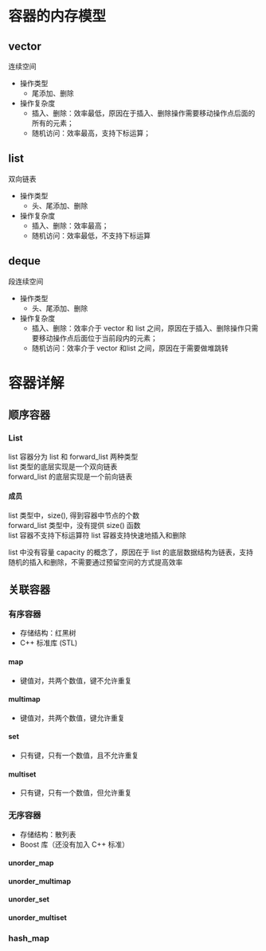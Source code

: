 # 容器的内存模型

## vector 
连续空间  
- 操作类型
  - 尾添加、删除
- 操作复杂度
  - 插入、删除：效率最低，原因在于插入、删除操作需要移动操作点后面的所有的元素；
  - 随机访问：效率最高，支持下标运算；

## list
双向链表  
- 操作类型
  - 头、尾添加、删除
- 操作复杂度
  - 插入、删除：效率最高；
  - 随机访问：效率最低，不支持下标运算

## deque
段连续空间
- 操作类型
  - 头、尾添加、删除
- 操作复杂度
  - 插入、删除：效率介于 vector 和 list 之间，原因在于插入、删除操作只需要移动操作点后面位于当前段内的元素；
  - 随机访问：效率介于 vector 和list 之间，原因在于需要做堆跳转

# 容器详解

## 顺序容器
### List

list 容器分为 list 和 forward_list 两种类型  
list 类型的底层实现是一个双向链表  
forward_list 的底层实现是一个前向链表  

#### 成员

list 类型中，size(), 得到容器中节点的个数   
forward_list 类型中，没有提供 size() 函数  
list 容器不支持下标运算符
list 容器支持快速地插入和删除  

list 中没有容量 capacity 的概念了，原因在于 list 的底层数据结构为链表，支持随机的插入和删除，不需要通过预留空间的方式提高效率

## 关联容器

### 有序容器

- 存储结构：红黑树
- C++ 标准库 (STL)

#### map
- 键值对，共两个数值，键不允许重复
#### multimap
- 键值对，共两个数值，键允许重复
#### set
- 只有键，只有一个数值，且不允许重复
#### multiset
- 只有键，只有一个数值，但允许重复


### 无序容器

- 存储结构：散列表
- Boost 库（还没有加入 C\++ 标准）

#### unorder_map
#### unorder_multimap
#### unorder_set
#### unorder_multiset

### hash_map

